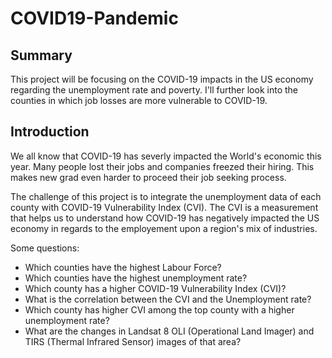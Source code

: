 # COVID19-Pandemic
## Summary
This project will be focusing on the COVID-19 impacts in the US economy regarding the unemployment rate and poverty. 
I'll further look into the counties in which job losses are more vulnerable to COVID-19.

## Introduction
We all know that COVID-19 has severly impacted the World's economic this year. Many people lost their jobs and companies freezed their hiring. This makes new grad even
harder to proceed their job seeking process.

The challenge of this project is to integrate the unemployment data of each county with COVID-19 Vulnerability Index (CVI). The CVI is a measurement that helps us
to understand how COVID-19 has negatively impacted the US economy in regards to the employement upon a region's mix of industries.

Some questions:

- Which counties have the highest Labour Force?
- Which counties have the highest unemployment rate?
- Which county has a higher COVID-19 Vulnerability Index (CVI)?
- What is the correlation between the CVI and the Unemployment rate?
- Which county has higher CVI among the top county with a higher unemployment rate?
- What are the changes in Landsat 8 OLI (Operational Land Imager) and TIRS (Thermal Infrared Sensor) images of that area? 
